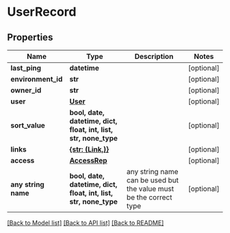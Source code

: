 # UserRecord


## Properties
Name | Type | Description | Notes
------------ | ------------- | ------------- | -------------
**last_ping** | **datetime** |  | [optional] 
**environment_id** | **str** |  | [optional] 
**owner_id** | **str** |  | [optional] 
**user** | [**User**](User.md) |  | [optional] 
**sort_value** | **bool, date, datetime, dict, float, int, list, str, none_type** |  | [optional] 
**links** | [**{str: (Link,)}**](Link.md) |  | [optional] 
**access** | [**AccessRep**](AccessRep.md) |  | [optional] 
**any string name** | **bool, date, datetime, dict, float, int, list, str, none_type** | any string name can be used but the value must be the correct type | [optional]

[[Back to Model list]](../README.md#documentation-for-models) [[Back to API list]](../README.md#documentation-for-api-endpoints) [[Back to README]](../README.md)


